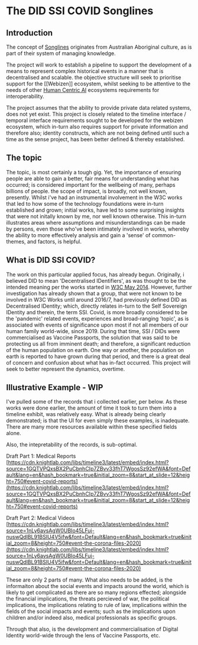 # The DID SSI COVID Songlines

## Introduction

The concept of [Songlines](https://en.wikipedia.org/wiki/Songline) originates from Australian Aboriginal culture, as is part of their system of managing knowledge. 

The project will work to establish a pipeline to support the development of a means to represent complex historical events in a manner that is decentralised and scalable.  the objective structure will seek to prioritise support for the [[Webizen]] ecosystem, whilst seeking to be attentive to the needs of other [Human Centric AI](humancentricai.org) ecosystems requirements for interoperability. 

The project assumes that the ability to provide private data related systems, does not yet exist.  This project is closely related to the timeline interface / temporal interface requirements sought to be developed for the webizen ecosystem, which in-turn also requires support for private information and therefore also; identity constructs, which are not being defined until such a time as the sense project, has been better defined & thereby established.

## The topic

The topic, is most certainly a tough gig.  Yet, the importance of ensuring people are able to gain a better, fair means for understanding what has occurred; is considered important for the wellbeing of many, perhaps billions of people.  the scope of impact, is broadly, not well known, presently.   Whilst i've had an instrumental involvement in the W3C works that led to how some of the technology foundations were in-turn established and grown; initial works, have led to some surprising insights that were not initally known by me, nor well known otherwise.  This in-turn illustrates areas where assumptions and misunderstandings can be made by persons, even those who've been intimately involved in works, whereby the ability to more effectively analysis and gain a 'sense' of common-themes, and factors, is helpful. 

## What is DID SSI COVID? 

The work on this particular applied focus, has already begun.  Originally, i believed DID to mean 'Decentralised IDentifiers', as was thought to be the intended meaning per the works started in [W3C May 2014](https://lists.w3.org/Archives/Public/public-webpayments/2014May/0033.html). However, further investigation has already shown that a group, that were not known to be involved in W3C Works until around 2016/7, had previously defined DID as Decentralised IDentity; which, directly relates in-turn to the Self Sovereign IDentity and therein, the term SSI.   Covid, is more broadly considered to be the 'pandemic' related events, experiences and broad-ranging 'topic', as is associated with events of significance upon most if not all members of our human family world-wide, since 2019. During that time, SSI / DIDs were commercialised as Vaccine Passports, the solution that was said to be protecting us all from imminent death; and therefore, a significant reduction of the human population on earth.   One way or another, the population on earth is reported to have grown during that period, and there is a great deal of concern and confusion about what has in-fact occurred.  This project will seek to better represent the dynamics, overtime.

## Illustrative Example - WIP

I've pulled some of the records that i collected earlier, per below.  As these works were done earlier, the amount of time it took to turn them into a timeline exhibit, was relatively easy.  What is already being clearly demonstrated; is that the UI for even simply these examples, is inadequate.  There are many more resources available within these specified fields alone.  

Also, the intepretability of the records, is sub-optimal.

Draft Part 1: Medical Reports
[https://cdn.knightlab.com/libs/timeline3/latest/embed/index.html?source=1GQTVPQxsBX2PuCbnhCIp7ZBvv33fhT7WgosSz92efWA&font=Default&lang=en&hash_bookmark=true&initial_zoom=8&start_at_slide=12&height=750#event-covid-reports](https://cdn.knightlab.com/libs/timeline3/latest/embed/index.html?source=1GQTVPQxsBX2PuCbnhCIp7ZBvv33fhT7WgosSz92efWA&font=Default&lang=en&hash_bookmark=true&initial_zoom=8&start_at_slide=12&height=750#event-covid-reports)
  
Draft Part 2: Medical Videos
[https://cdn.knightlab.com/libs/timeline3/latest/embed/index.html?source=1nLy6avsAgW0UBIo45LFuj-nuswQdlBL91BSIU4V5ifw&font=Default&lang=en&hash_bookmark=true&initial_zoom=8&height=750#event-the-corona-files-2020](https://cdn.knightlab.com/libs/timeline3/latest/embed/index.html?source=1nLy6avsAgW0UBIo45LFuj-nuswQdlBL91BSIU4V5ifw&font=Default&lang=en&hash_bookmark=true&initial_zoom=8&height=750#event-the-corona-files-2020)

These are only 2 parts of many.  What also needs to be added, is the informaiton about the social events and impacts around the world, which is likely to get complicated as there are so many regions effected; alongside the financial implications, the threats percieved of war, the political implications, the implications relating to rule of law, implications within the fields of the social impacts and events; such as the implications upon children and/or indeed also, medical professionals as specific groups.

Through that also, is the development and commercialisation of Digital Identity world-wide through the lens of Vaccine Passports, etc.  